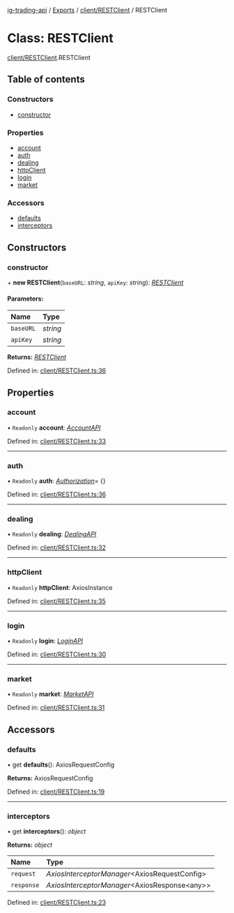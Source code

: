 [ig-trading-api](../README.md) / [Exports](../modules.md) / [client/RESTClient](../modules/client_restclient.md) / RESTClient

# Class: RESTClient

[client/RESTClient](../modules/client_restclient.md).RESTClient

## Table of contents

### Constructors

- [constructor](client_restclient.restclient.md#constructor)

### Properties

- [account](client_restclient.restclient.md#account)
- [auth](client_restclient.restclient.md#auth)
- [dealing](client_restclient.restclient.md#dealing)
- [httpClient](client_restclient.restclient.md#httpclient)
- [login](client_restclient.restclient.md#login)
- [market](client_restclient.restclient.md#market)

### Accessors

- [defaults](client_restclient.restclient.md#defaults)
- [interceptors](client_restclient.restclient.md#interceptors)

## Constructors

### constructor

\+ **new RESTClient**(`baseURL`: _string_, `apiKey`: _string_): [_RESTClient_](client_restclient.restclient.md)

#### Parameters:

| Name      | Type     |
| :-------- | :------- |
| `baseURL` | _string_ |
| `apiKey`  | _string_ |

**Returns:** [_RESTClient_](client_restclient.restclient.md)

Defined in: [client/RESTClient.ts:36](https://github.com/bennycode/ig-trading-api/blob/840a401/src/client/RESTClient.ts#L36)

## Properties

### account

• `Readonly` **account**: [_AccountAPI_](account_accountapi.accountapi.md)

Defined in: [client/RESTClient.ts:33](https://github.com/bennycode/ig-trading-api/blob/840a401/src/client/RESTClient.ts#L33)

---

### auth

• `Readonly` **auth**: [_Authorization_](../interfaces/client_restclient.authorization.md)= {}

Defined in: [client/RESTClient.ts:36](https://github.com/bennycode/ig-trading-api/blob/840a401/src/client/RESTClient.ts#L36)

---

### dealing

• `Readonly` **dealing**: [_DealingAPI_](dealing_dealingapi.dealingapi.md)

Defined in: [client/RESTClient.ts:32](https://github.com/bennycode/ig-trading-api/blob/840a401/src/client/RESTClient.ts#L32)

---

### httpClient

• `Readonly` **httpClient**: AxiosInstance

Defined in: [client/RESTClient.ts:35](https://github.com/bennycode/ig-trading-api/blob/840a401/src/client/RESTClient.ts#L35)

---

### login

• `Readonly` **login**: [_LoginAPI_](login_loginapi.loginapi.md)

Defined in: [client/RESTClient.ts:30](https://github.com/bennycode/ig-trading-api/blob/840a401/src/client/RESTClient.ts#L30)

---

### market

• `Readonly` **market**: [_MarketAPI_](market_marketapi.marketapi.md)

Defined in: [client/RESTClient.ts:31](https://github.com/bennycode/ig-trading-api/blob/840a401/src/client/RESTClient.ts#L31)

## Accessors

### defaults

• get **defaults**(): AxiosRequestConfig

**Returns:** AxiosRequestConfig

Defined in: [client/RESTClient.ts:19](https://github.com/bennycode/ig-trading-api/blob/840a401/src/client/RESTClient.ts#L19)

---

### interceptors

• get **interceptors**(): _object_

**Returns:** _object_

| Name       | Type                                            |
| :--------- | :---------------------------------------------- |
| `request`  | _AxiosInterceptorManager_<AxiosRequestConfig\>  |
| `response` | _AxiosInterceptorManager_<AxiosResponse<any\>\> |

Defined in: [client/RESTClient.ts:23](https://github.com/bennycode/ig-trading-api/blob/840a401/src/client/RESTClient.ts#L23)
